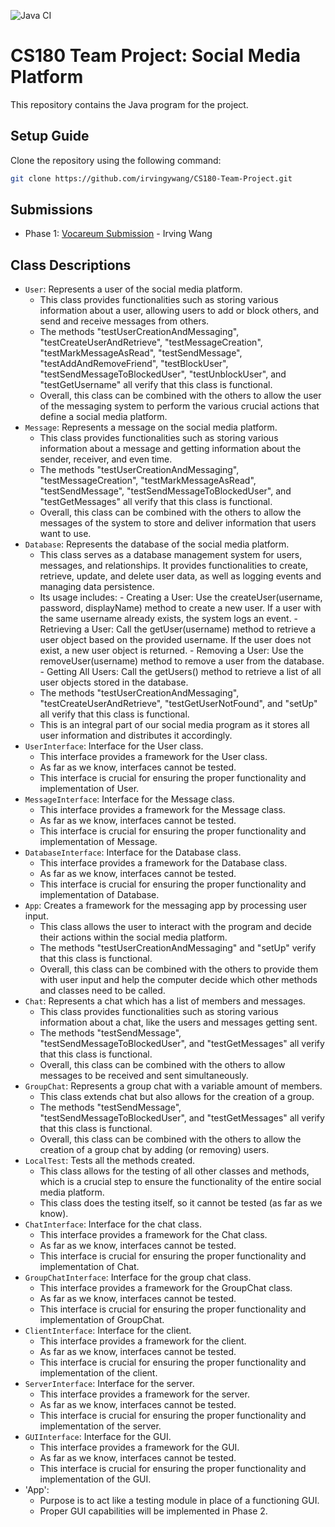 ![Java CI](https://github.com/irvingywang/Group4-Team-Project/actions/workflows/action.yml/badge.svg)

# CS180 Team Project: Social Media Platform
This repository contains the Java program for the project.

## Setup Guide
Clone the repository using the following command:
```bash
git clone https://github.com/irvingywang/CS180-Team-Project.git
```

## Submissions
- Phase 1: [Vocareum Submission]() - Irving Wang

## Class Descriptions
- `User`: Represents a user of the social media platform.
  - This class provides functionalities such as storing various information about a user, allowing
  users to add or block others, and send and receive messages from others.
  - The methods "testUserCreationAndMessaging", "testCreateUserAndRetrieve", "testMessageCreation",
  "testMarkMessageAsRead", "testSendMessage", "testAddAndRemoveFriend", "testBlockUser", 
  "testSendMessageToBlockedUser", "testUnblockUser", and "testGetUsername" 
  all verify that this class is functional. 
  - Overall, this class can be combined with the others to allow the user of the messaging system to
  perform the various crucial actions that define a social media platform.
- `Message`: Represents a message on the social media platform.
  - This class provides functionalities such as storing various information about a message and getting
  information about the sender, receiver, and even time.
  - The methods "testUserCreationAndMessaging", "testMessageCreation", "testMarkMessageAsRead", 
  "testSendMessage", "testSendMessageToBlockedUser", and "testGetMessages" all verify that this 
  class is functional.
  - Overall, this class can be combined with the others to allow the messages of the system to store
  and deliver information that users want to use.
- `Database`: Represents the database of the social media platform.
  - This class serves as a database management system for users, messages, and relationships. It provides
  functionalities to create, retrieve, update, and delete user data, as well as logging events and managing
  data persistence.
  - Its usage includes: - Creating a User: Use the createUser(username, password, displayName) method to 
  create a new user. If a user with the same username already exists, the system logs an event. - Retrieving
  a User: Call the getUser(username) method to retrieve a user object based on the provided username. If the
  user does not exist, a new user object is returned. - Removing a User: Use the removeUser(username) method
  to remove a user from the database. - Getting All Users: Call the getUsers() method to retrieve a list of
  all user objects stored in the database.
  - The methods "testUserCreationAndMessaging", "testCreateUserAndRetrieve", "testGetUserNotFound",
  and "setUp" all verify that this class is functional.
  - This is an integral part of our social media program as it stores all user information and distributes
  it accordingly.
- `UserInterface`: Interface for the User class.
  - This interface provides a framework for the User class.
  - As far as we know, interfaces cannot be tested. 
  - This interface is crucial for ensuring the proper functionality and implementation of User.
- `MessageInterface`: Interface for the Message class.
  - This interface provides a framework for the Message class.
  - As far as we know, interfaces cannot be tested.
  - This interface is crucial for ensuring the proper functionality and implementation of Message.
- `DatabaseInterface`: Interface for the Database class.
  - This interface provides a framework for the Database class.
  - As far as we know, interfaces cannot be tested.
  - This interface is crucial for ensuring the proper functionality and implementation of Database.
- `App`: Creates a framework for the messaging app by processing user input.
  - This class allows the user to interact with the program and decide their actions within the social
  media platform.
  - The methods "testUserCreationAndMessaging" and "setUp" verify that this class is functional.
  - Overall, this class can be combined with the others to provide them with user input and help the
  computer decide which other methods and classes need to be called.
- `Chat`: Represents a chat which has a list of members and messages.
  - This class provides functionalities such as storing various information about a chat, like the users
  and messages getting sent.
  - The methods "testSendMessage", "testSendMessageToBlockedUser", and "testGetMessages" all verify 
  that this class is functional.
  - Overall, this class can be combined with the others to allow messages to be received and sent
  simultaneously.
- `GroupChat`: Represents a group chat with a variable amount of members.
  - This class extends chat but also allows for the creation of a group.
  - The methods "testSendMessage", "testSendMessageToBlockedUser", and "testGetMessages" all verify
  that this class is functional.
  - Overall, this class can be combined with the others to allow the creation of a group chat by adding
  (or removing) users.
- `LocalTest`: Tests all the methods created.
  - This class allows for the testing of all other classes and methods, which is a crucial step to ensure
  the functionality of the entire social media platform.
  - This class does the testing itself, so it cannot be tested (as far as we know).
- `ChatInterface`: Interface for the chat class. 
  - This interface provides a framework for the Chat class.
  - As far as we know, interfaces cannot be tested.
  - This interface is crucial for ensuring the proper functionality and implementation of Chat.
- `GroupChatInterface`: Interface for the group chat class.
  - This interface provides a framework for the GroupChat class.
  - As far as we know, interfaces cannot be tested.
  - This interface is crucial for ensuring the proper functionality and implementation of GroupChat.
- `ClientInterface`: Interface for the client. 
  - This interface provides a framework for the client.
  - As far as we know, interfaces cannot be tested.
  - This interface is crucial for ensuring the proper functionality and implementation of the client.
- `ServerInterface`: Interface for the server.
  - This interface provides a framework for the server.
  - As far as we know, interfaces cannot be tested.
  - This interface is crucial for ensuring the proper functionality and implementation of the server.
- `GUIInterface`: Interface for the GUI.
  - This interface provides a framework for the GUI.
  - As far as we know, interfaces cannot be tested.
  - This interface is crucial for ensuring the proper functionality and implementation of the GUI.
- 'App':
  - Purpose is to act like a testing module in place of a functioning GUI.
  - Proper GUI capabilities will be implemented in Phase 2.

